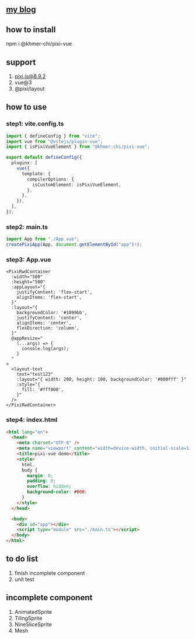 ## [my blog](https://taiwan.im/article/release-open-source-pixi-vue.html)

## how to install

npm i @khmer-chi/pixi-vue

## support

1. pixi.js@8.9.2
2. vue@3
3. @pixi/layout

## how to use

### step1: vite.config.ts

```ts
import { defineConfig } from "vite";
import vue from "@vitejs/plugin-vue";
import { isPixiVueElement } from "@khmer-chi/pixi-vue";

export default defineConfig({
  plugins: [
    vue({
      template: {
        compilerOptions: {
          isCustomElement: isPixiVueElement,
        },
      },
    }),
  ],
});
```

### step2: main.ts

```ts
import App from "./App.vue";
createPixiApp(App, document.getElementById("app")!);
```

### step3: App.vue

```vue
<PixiRwdContainer
  :width="500"
  :height="500"
  :appLayout="{
    justifyContent: 'flex-start',
    alignItems: 'flex-start',
  }"
  :layout="{
    backgroundColor: '#1099bb',
    justifyContent: 'center',
    alignItems: 'center',
    flexDirection: 'column',
  }"
  @appResize="
    (...args) => {
      console.log(args);
    }
  "
>
  <layout-text
    text="test123"
    :layout="{ width: 200, height: 100, backgroundColor: '#000fff' }"
    :style="{
      fill: '#fff000',
    }"
  />
</PixiRwdContainer>
```

### step4: index.html

```html
<html lang="en">
  <head>
    <meta charset="UTF-8" />
    <meta name="viewport" content="width=device-width, initial-scale=1.0" />
    <title>pixi-vue demo</title>
    <style>
      html,
      body {
        margin: 0;
        padding: 0;
        overflow: hidden;
        background-color: #000;
      }
    </style>
  </head>

  <body>
    <div id="app"></div>
    <script type="module" src="./main.ts"></script>
  </body>
</html>
```

## to do list

1. finish incomplete component
2. unit test

## incomplete component

1. AnimatedSprite
2. TilingSprite
3. NineSliceSprite
4. Mesh
